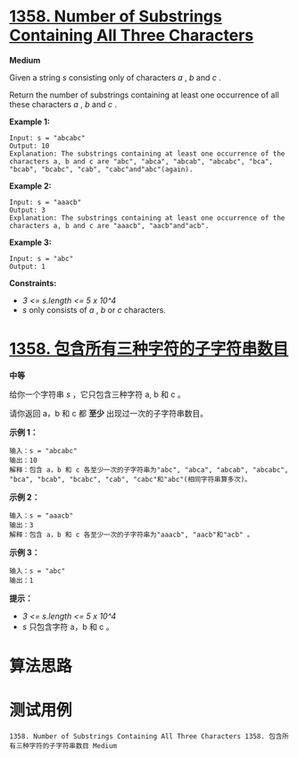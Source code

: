 # [1358. Number of Substrings Containing All Three Characters][enTitle]

**Medium**

Given a string  *s*  consisting only of characters  *a* ,  *b*  and  *c* .

Return the number of substrings containing at least one occurrence of all these characters  *a* ,  *b*  and  *c* .



**Example 1:** 

```
Input: s = "abcabc"
Output: 10
Explanation: The substrings containing at least one occurrence of the characters a, b and c are "abc", "abca", "abcab", "abcabc", "bca", "bcab", "bcabc", "cab", "cabc"and"abc"(again).

```

**Example 2:** 

```
Input: s = "aaacb"
Output: 3
Explanation: The substrings containing at least one occurrence of the characters a, b and c are "aaacb", "aacb"and"acb".

```

**Example 3:** 

```
Input: s = "abc"
Output: 1

```



**Constraints:** 

-  *3 <= s.length <= 5 x 10^4*  
-  *s*  only consists of  *a* ,  *b*  or  *c* characters.


# [1358. 包含所有三种字符的子字符串数目][cnTitle]

**中等**

给你一个字符串  *s*  ，它只包含三种字符 a, b 和 c 。

请你返回 a，b 和 c 都 **至少** 出现过一次的子字符串数目。



**示例 1：** 

```
输入：s = "abcabc"
输出：10
解释：包含 a，b 和 c 各至少一次的子字符串为"abc", "abca", "abcab", "abcabc", "bca", "bcab", "bcabc", "cab", "cabc"和"abc"(相同字符串算多次)。

```

**示例 2：** 

```
输入：s = "aaacb"
输出：3
解释：包含 a，b 和 c 各至少一次的子字符串为"aaacb", "aacb"和"acb" 。

```

**示例 3：** 

```
输入：s = "abc"
输出：1

```



**提示：** 

-  *3 <= s.length <= 5 x 10^4*  
-  *s*  只包含字符 a，b 和 c 。




# 算法思路

# 测试用例
```
1358. Number of Substrings Containing All Three Characters 1358. 包含所有三种字符的子字符串数目 Medium
```

[enTitle]: https://leetcode.com/problems/number-of-substrings-containing-all-three-characters/
[cnTitle]: https://leetcode-cn.com/problems/number-of-substrings-containing-all-three-characters/
